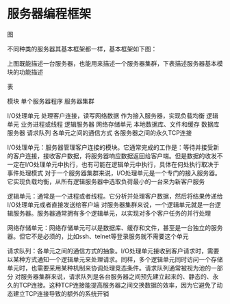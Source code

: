 # 服务器编程框架

图

不同种类的服务器其基本框架都一样，基本框架如下图：

上图既能描述一台服务器，也能用来描述一个服务器集群，下表描述服务器基本模块的功能描述

表

模块	单个服务器程序	服务器集群

I/O处理单元	处理客户连接，读写网络数据	作为接入服务器，实现负载均衡
逻辑单元	业务进程或线程	逻辑服务器
网络存储单元	本地数据库、文件和缓存	数据库服务器
请求队列	各单元之间的通信方式	各服务器之间的永久TCP连接

I/O处理单元：服务器管理客户连接的模块。它通常完成的工作是：等待并接受新的客户连接，接收客户数据，将服务器响应数据返回给客户端。但是数据的收发不一定在I/O处理单元中执行，也有可能在逻辑单元中执行，具体在何处执行取决于事件处理模式
             对于一个服务器集群来说，I/O处理单元是一个专门的接入服务器。它实现负载均衡，从所有逻辑服务器中选取负荷最小的一台来为新客户服务

逻辑单元：通常是一个进程或者线程。它分析并处理客户数据，然后将结果传递给I/O处理单元或者直接发送给客户端
          对服务器集群来说，一个逻辑单元就是一台逻辑服务器。服务器通常拥有多个逻辑单元，以实现对多个客户任务的并行处理

网络存储单元：网络存储单元可以是数据库、缓存和文件，甚至是一台独立的服务器。但它不是必须的，比如ssh、telnet等登录服务就不需要这个单元

请求队列：各单元之间的通信方式的抽象。I/O处理单元接收到客户请求时，需要以某种方式通知一个逻辑单元来处理请求。同样，多个逻辑单元同时访问一个存储单元时，也需要采用某种机制来协调处理竞态条件。请求队列通常被视为池的一部分
          对服务器集群来说，请求队列是各台服务器之间预先建立起来的、静态的、永久的TCP连接。这种TCP连接能提高服务器之间交换数据的效率，因为它避免了动态建立TCP连接导致的额外的系统开销
